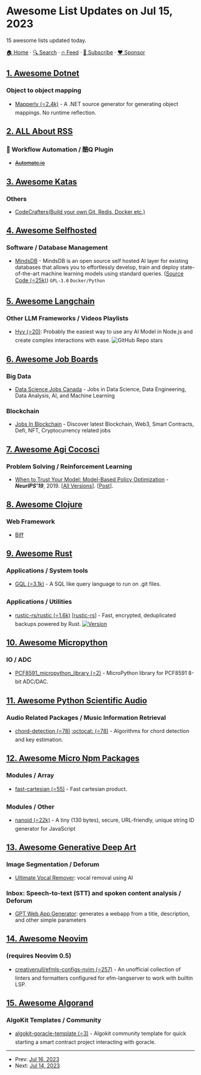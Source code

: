 # Awesome List Updates on Jul 15, 2023

15 awesome lists updated today.

[🏠 Home](/README.md) · [🔍 Search](https://www.trackawesomelist.com/search/) · [🔥 Feed](https://www.trackawesomelist.com/rss.xml) · [📮 Subscribe](https://trackawesomelist.us17.list-manage.com/subscribe?u=d2f0117aa829c83a63ec63c2f&id=36a103854c) · [❤️  Sponsor](https://github.com/sponsors/theowenyoung)



## [1. Awesome Dotnet](/content/quozd/awesome-dotnet/README.md)

### Object to object mapping

*   [Mapperly (⭐2.4k)](https://github.com/riok/mapperly) - A .NET source generator for generating object mappings. No runtime reflection.

## [2. ALL About RSS](/content/AboutRSS/ALL-about-RSS/README.md)

### 🔱 Workflow Automation / 酷Q Plugin

*   [~~Automate.io~~](https://automate.io/)

## [3. Awesome Katas](/content/gamontal/awesome-katas/README.md)

### Others

*   [CodeCrafters(Build your own Git, Redis, Docker etc.)](https://app.codecrafters.io/tracks?r=8Ol)

## [4. Awesome Selfhosted](/content/awesome-selfhosted/awesome-selfhosted/README.md)

### Software / Database Management

*   [MindsDB](https://mindsdb.com/) - MindsDB is an open source self hosted AI layer for existing databases that allows you to effortlessly develop, train and deploy state-of-the-art machine learning models using standard queries. ([Source Code (⭐25k)](https://github.com/mindsdb/mindsdb)) `GPL-3.0` `Docker/Python`

## [5. Awesome Langchain](/content/kyrolabs/awesome-langchain/README.md)

### Other LLM Frameworks / Videos Playlists

*   [Hyv (⭐20)](https://github.com/failfa-st/hyv): Probably the easiest way to use any AI Model in Node.js and create complex interactions with ease. ![GitHub Repo stars](https://img.shields.io/github/stars/failfa-st/hyv?style=social)

## [6. Awesome Job Boards](/content/tramcar/awesome-job-boards/README.md)

### Big Data

*   [Data Science Jobs Canada](https://www.datasciencejobscanada.com/) - Jobs in Data Science, Data Engineering, Data Analysis, AI, and Machine Learning

### Blockchain

*   [Jobs In Blockchain](https://jobsinblockchain.com) - Discover latest Blockchain, Web3, Smart Contracts, Defi, NFT, Cryptocurrency related jobs

## [7. Awesome Agi Cocosci](/content/YuzheSHI/awesome-agi-cocosci/README.md)

### Problem Solving / Reinforcement Learning

*   [When to Trust Your Model: Model-Based Policy Optimization](https://proceedings.neurips.cc/paper_files/paper/2019/hash/5faf461eff3099671ad63c6f3f094f7f-Abstract.html) - ***NeurIPS'19***, 2019. \[[All Versions](https://scholar.google.com/scholar?cluster=4248859125840907707\&hl=en\&as_sdt=0,5)]. \[[Post](https://bair.berkeley.edu/blog/2019/12/12/mbpo/)].

## [8. Awesome Clojure](/content/razum2um/awesome-clojure/README.md)

### Web Framework

*   [Biff](https://biffweb.com/)

## [9. Awesome Rust](/content/rust-unofficial/awesome-rust/README.md)

### Applications / System tools

*   [GQL (⭐3.1k)](https://github.com/amrdeveloper/gql) - A SQL like query language to run on .git files.

### Applications / Utilities

*   [rustic-rs/rustic (⭐1.6k)](https://github.com/rustic-rs/rustic) \[[rustic-rs](https://crates.io/crates/rustic-rs)] - Fast, encrypted, deduplicated backups powered by Rust. [![Version](https://img.shields.io/crates/v/rustic-rs.svg)](https://crates.io/crates/rustic-rs)

## [10. Awesome Micropython](/content/mcauser/awesome-micropython/README.md)

### IO / ADC

*   [PCF8591\_micropython\_library (⭐2)](https://github.com/xreef/PCF8591_micropython_library) - MicroPython library for PCF8591 8-bit ADC/DAC.

## [11. Awesome Python Scientific Audio](/content/faroit/awesome-python-scientific-audio/README.md)

### Audio Related Packages / Music Information Retrieval

*   [chord-detection (⭐78)](https://github.com/sevagh/chord-detection) [:octocat: (⭐78)](https://github.com/sevagh/chord-detection) - Algorithms for chord detection and key estimation.

## [12. Awesome Micro Npm Packages](/content/parro-it/awesome-micro-npm-packages/README.md)

### Modules / Array

*   [fast-cartesian (⭐55)](https://github.com/ehmicky/fast-cartesian) - Fast cartesian product.

### Modules / Other

*   [nanoid (⭐22k)](https://github.com/ai/nanoid) - A tiny (130 bytes), secure, URL-friendly, unique string ID generator for JavaScript

## [13. Awesome Generative Deep Art](/content/filipecalegario/awesome-generative-deep-art/README.md)

### Image Segmentation / Deforum

*   [Ultimate Vocal Remover](https://ultimatevocalremover.com/): vocal removal using AI

### Inbox: Speech-to-text (STT) and spoken content analysis / Deforum

*   [GPT Web App Generator](https://magic-app-generator.wasp-lang.dev/): generates a webapp from a title, description, and other simple parameters

## [14. Awesome Neovim](/content/rockerBOO/awesome-neovim/README.md)

### (requires Neovim 0.5)

*   [creativenull/efmls-configs-nvim (⭐257)](https://github.com/creativenull/efmls-configs-nvim) - An unofficial collection of linters and formatters configured for efm-langserver to work with builtin LSP.

## [15. Awesome Algorand](/content/aorumbayev/awesome-algorand/README.md)

### AlgoKit Templates / Community

*   [algokit-goracle-template (⭐3)](https://github.com/GoracleNetwork/algokit_default_template) - Algokit community template for quick starting a smart contract project interacting with goracle.

---

- Prev: [Jul 16, 2023](/content/2023/07/16/README.md)
- Next: [Jul 14, 2023](/content/2023/07/14/README.md)